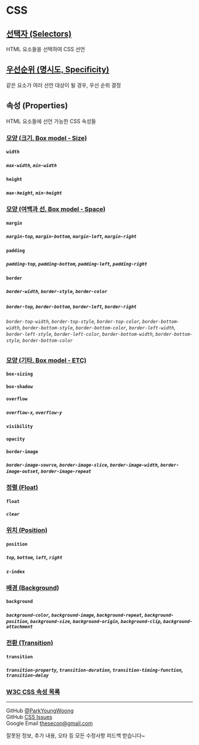 # CSS

## [선택자 (Selectors)](https://github.com/ParkYoungWoong/CSS/blob/master/css_selectors.md)

HTML 요소들을 선택하여 CSS 선언

## [우선순위 (명시도, Specificity)](https://github.com/ParkYoungWoong/CSS/blob/master/css_specificity.md)

같은 요소가 여러 선언 대상이 될 경우, 우선 순위 결정

## 속성 (Properties)

HTML 요소들에 선언 가능한 CSS 속성들

### [모양 (크기, Box model - Size)](https://github.com/ParkYoungWoong/CSS/blob/master/properties/box_model_size.md)

#### `width`

##### `max-width`, `min-width`

#### `height`

##### `max-height`, `min-height`

### [모양 (여백과 선, Box model - Space)](https://github.com/ParkYoungWoong/CSS/blob/master/properties/box_model_space.md)

#### `margin`

##### `margin-top`, `margin-bottom`, `margin-left`, `margin-right`

#### `padding`

##### `padding-top`, `padding-bottom`, `padding-left`, `padding-right`

#### `border`

##### `border-width`, `border-style`, `border-color`

##### `border-top`, `border-bottom`, `border-left`, `border-right`

###### `border-top-width`, `border-top-style`, `border-top-color`, `border-bottom-width`, `border-bottom-style`, `border-bottom-color`, `border-left-width`, `border-left-style`, `border-left-color`, `border-bottom-width`, `border-bottom-style`, `border-bottom-color`

### [모양 (기타, Box model - ETC)](https://github.com/ParkYoungWoong/CSS/blob/master/properties/box_model_etc.md)

#### `box-sizing`

#### `box-shadow`

#### `overflow`

##### `overflow-x`, `overflow-y`

#### `visibility`

#### `opacity`

#### `border-image`

##### `border-image-source`, `border-image-slice`, `border-image-width`, `border-image-outset`, `border-image-repeat`

### [정렬 (Float)](https://github.com/ParkYoungWoong/CSS/blob/master/properties/float.md)

#### `float`

##### `clear`

### [위치 (Position)](https://github.com/ParkYoungWoong/CSS/blob/master/properties/position.md)

#### `position`

##### `top`, `bottom`, `left`, `right`

#### `z-index`

### [배경 (Background)](https://github.com/ParkYoungWoong/CSS/blob/master/properties/background.md)

#### `background`  

##### `background-color`, `background-image`, `background-repeat`, `background-position`, `background-size`, `background-origin`, `background-clip`, `background-attachment`

### [전환 (Transition)](https://github.com/ParkYoungWoong/CSS/blob/master/properties/transition.md)

#### `transition`

##### `transition-property`, `transition-duration`, `transition-timing-function`, `transition-delay`

### [W3C CSS 속성 목록](https://www.w3.org/Style/CSS/all-properties.en.html)

---

GitHub [@ParkYoungWoong](https://github.com/ParkYoungWoong)  
GitHub [CSS Issues](https://github.com/ParkYoungWoong/CSS/issues/new)  
Google Email [thesecon@gmail.com](mail.google.com)

잘못된 정보, 추가 내용, 오타 등 모든 수정사항 피드백 받습니다~
